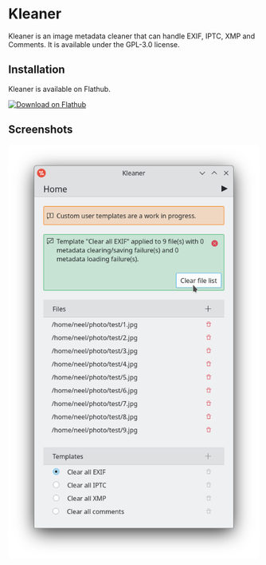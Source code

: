 # Kleaner

Kleaner is an image metadata cleaner that can handle EXIF, IPTC, XMP and Comments. It is available under the GPL-3.0 license.

## Installation

Kleaner is available on Flathub.

<a href=https://flathub.org/apps/io.github.najepaliya.kleaner><img width='240' alt='Download on Flathub' src='https://dl.flathub.org/assets/badges/flathub-badge-en.png'/></a>

## Screenshots

![Kleaner main page](data/screenshot.png)
